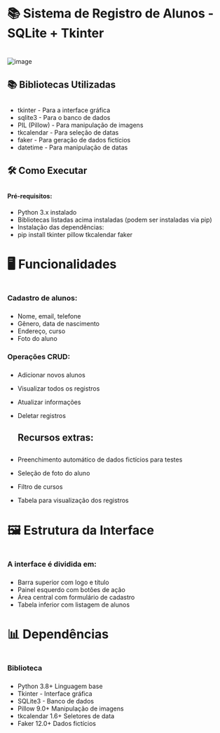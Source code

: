 # 📚 Sistema de Registro de Alunos - SQLite + Tkinter<h1>
![image](https://github.com/user-attachments/assets/539a20f6-111b-4167-8f73-0f4b8a5d2db8)


## 📚 Bibliotecas Utilizadas<h2>

* tkinter - Para a interface gráfica
* sqlite3 - Para o banco de dados
* PIL (Pillow) - Para manipulação de imagens
* tkcalendar - Para seleção de datas
* faker - Para geração de dados fictícios
* datetime - Para manipulação de datas

## 🛠️ Como Executar<h2>
#### Pré-requisitos:<h4>

* Python 3.x instalado
* Bibliotecas listadas acima instaladas (podem ser instaladas via pip)
* Instalação das dependências:
* pip install tkinter pillow tkcalendar faker

# 🖥️ Funcionalidades<h1>
### Cadastro de alunos:<h3>

* Nome, email, telefone
* Gênero, data de nascimento
* Endereço, curso
* Foto do aluno

### Operações CRUD:<h3>

* Adicionar novos alunos
* Visualizar todos os registros
* Atualizar informações
* Deletar registros

  ## Recursos extras:<h2>

* Preenchimento automático de dados fictícios para testes
* Seleção de foto do aluno
* Filtro de cursos
* Tabela para visualização dos registros

# 🖼️ Estrutura da Interface<h1>
### A interface é dividida em:<h3>
* Barra superior com logo e título
* Painel esquerdo com botões de ação
* Área central com formulário de cadastro
* Tabela inferior com listagem de alunos

# 📊 Dependências<h1>

### Biblioteca<h3>
* Python	3.8+	Linguagem base
* Tkinter	-	Interface gráfica
* SQLite3	-	Banco de dados
* Pillow	9.0+	Manipulação de imagens
* tkcalendar	1.6+	Seletores de data
* Faker	12.0+	Dados fictícios
